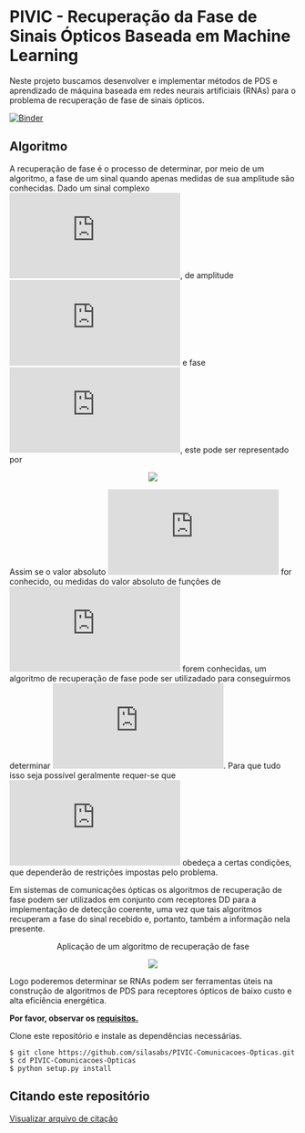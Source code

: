 # PIVIC - Recuperação da Fase de Sinais Ópticos Baseada em Machine Learning

Neste projeto buscamos desenvolver e implementar métodos de PDS e aprendizado de máquina baseada em redes neurais artificiais (RNAs) para o problema de recuperação de fase de sinais ópticos.

[![Binder](https://mybinder.org/badge_logo.svg)](https://mybinder.org/v2/git/https%3A%2F%2Fgithub.com%2Fsilasabs%2FPIVIC-Comunicacoes-Opticas/main)

## Algoritmo
A recuperação de fase é o processo de determinar, por meio de um algoritmo, a fase de um sinal quando apenas medidas de sua amplitude são conhecidas.  Dado um  sinal complexo ![equation](https://latex.codecogs.com/gif.latex?E%28t%29), de amplitude ![equation](https://latex.codecogs.com/gif.latex?%7CE%28t%29%7C) e fase ![equation](https://latex.codecogs.com/gif.latex?%5Cphi%28t%29), este pode ser representado por

<p align="center">
  <img src="https://latex.codecogs.com/gif.latex?E%28t%29%3D%7CE%28t%29%7Ce%5E%7B%5Cphi%28t%29%7D">
</p>

Assim se o valor absoluto ![equation](https://latex.codecogs.com/gif.latex?%7CE%28t%29%7C) for conhecido, ou medidas do valor absoluto de funções de ![equation](https://latex.codecogs.com/gif.latex?E%28t%29) forem conhecidas, um algoritmo de recuperação de fase pode ser utilizadado para conseguirmos determinar ![equation](https://latex.codecogs.com/gif.latex?%5Cphi%28t%29). Para que tudo isso seja possível geralmente requer-se que ![equation](https://latex.codecogs.com/gif.latex?E%28t%29) obedeça a certas condições, que dependerão de restrições impostas pelo problema.

Em sistemas de comunicações ópticas os algoritmos de recuperação de fase podem ser utilizados em conjunto com receptores DD para a implementação de detecção coerente, uma vez que tais algoritmos recuperam a fase do sinal recebido e, portanto, também a informação nela presente.

<p align="center"> Aplicação de um algoritmo de recuperação de fase </p>

<p align="center">
  <img src="https://i.postimg.cc/VLcfH1Sk/diagrama-phase-retrieval.png">
</p>

Logo poderemos determinar se RNAs podem ser ferramentas úteis na construção de algoritmos de PDS para receptores ópticos de baixo custo e alta eficiência energética.

**Por favor, observar os [requisitos.](https://github.com/silasabs/PIVIC-Comunicacoes-Opticas/blob/main/requirements.txt)**

Clone este repositório e instale as dependências necessárias.
```
$ git clone https://github.com/silasabs/PIVIC-Comunicacoes-Opticas.git
$ cd PIVIC-Comunicacoes-Opticas
$ python setup.py install
```    
## Citando este repositório
[Visualizar arquivo de citação](https://github.com/silasabs/PIVIC-Comunicacoes-Opticas/blob/phase-retrieval/CITATION.cff)